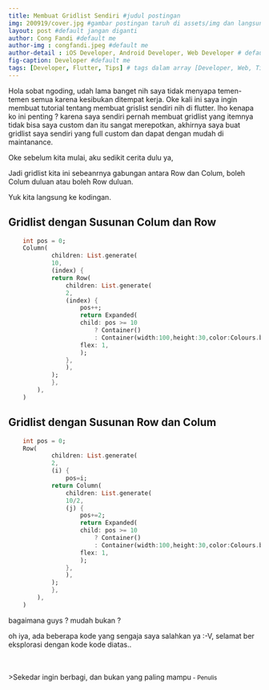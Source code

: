 ```yaml
---
title: Membuat Gridlist Sendiri #judul postingan
img: 200919/cover.jpg #gambar postingan taruh di assets/img dan langsung call nama imagenya
layout: post #default jangan diganti
author: Cong Fandi #default me
author-img : congfandi.jpeg #default me
author-detail : iOS Developer, Android Developer, Web Developer # default me
fig-caption: Developer #default me
tags: [Developer, Flutter, Tips] # tags dalam array [Developer, Web, Tips]
---
```

Hola sobat ngoding, udah lama banget nih saya tidak menyapa temen-temen semua karena kesibukan ditempat kerja. Oke kali ini saya ingin membuat tutorial tentang membuat grislist sendiri nih di flutter. lho kenapa ko ini penting ? karena saya sendiri pernah membuat gridlist yang itemnya tidak bisa saya custom dan itu sangat merepotkan, akhirnya saya buat gridlist saya sendiri yang full custom dan dapat dengan mudah di maintanance.

Oke sebelum kita mulai, aku sedikit cerita dulu ya, 

Jadi gridlist kita ini sebeanrnya gabungan antara Row dan Colum, boleh Colum duluan atau boleh Row duluan.

Yuk kita langsung ke kodingan.

## Gridlist dengan Susunan Colum dan Row

```dart
    int pos = 0;
    Column(
            children: List.generate(
            10,
            (index) {
            return Row(
                children: List.generate(
                2,
                (index) {
                    pos++;
                    return Expanded(
                    child: pos >= 10
                        ? Container()
                        : Container(width:100,height:30,color:Colours.blue),
                    flex: 1,
                    );
                },
                ),
            );
            },
        ),
    )
```


## Gridlist dengan Susunan Row dan Colum

```dart
    int pos = 0;
    Row(
            children: List.generate(
            2,
            (i) {
                pos=i;
            return Column(
                children: List.generate(
                10/2,
                (j) {
                    pos+=2;
                    return Expanded(
                    child: pos >= 10
                        ? Container()
                        : Container(width:100,height:30,color:Colours.blue),
                    flex: 1,
                    );
                },
                ),
            );
            },
        ),
    )
```


bagaimana guys ? mudah bukan ?

oh iya, ada beberapa kode yang sengaja saya salahkan ya :-V, selamat ber eksplorasi dengan kode kode diatas..

<br>
<br>
>Sekedar ingin berbagi, dan bukan yang paling mampu<small> - Penulis</small>

